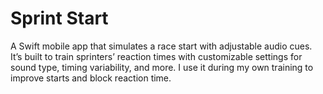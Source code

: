 # Sprint Start
A Swift mobile app that simulates a race start with adjustable audio cues. It’s built to train sprinters’ reaction times with customizable settings for sound type, timing variability, and more. I use it during my own training to improve starts and block reaction time.
